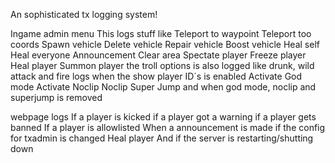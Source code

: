 An sophisticated tx logging system!

Ingame admin menu
This logs stuff like
Teleport to waypoint
Teleport too coords
Spawn vehicle
Delete vehicle
Repair vehicle
Boost vehicle
Heal self
Heal everyone
Announcement
Clear area
Spectate player
Freeze player
Heal player
Summon player
the troll options is also logged like drunk, wild attack and fire
logs when the show player ID´s is enabled
Activate God mode
Activate Noclip
Noclip Super Jump
and when god mode, noclip and superjump is removed

webpage logs
If a player is kicked
if a player got a warning
if a player gets banned
If a player is allowlisted
When a announcement is made
if the config for txadmin is changed
Heal player
And if the server is restarting/shutting down

